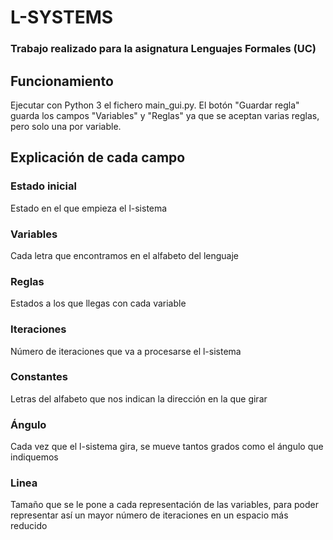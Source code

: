 # L-SYSTEMS
### Trabajo realizado para la asignatura Lenguajes Formales (UC)

## Funcionamiento
Ejecutar con Python 3 el fichero main_gui.py.
El botón "Guardar regla" guarda los campos "Variables" y "Reglas" ya que se aceptan varias reglas, pero solo una por variable.

## Explicación de cada campo
### Estado inicial
Estado en el que empieza el l-sistema

### Variables 
Cada letra que encontramos en el alfabeto del lenguaje

### Reglas 
Estados a los que llegas con cada variable

### Iteraciones
Número de iteraciones que va a procesarse el l-sistema

### Constantes
Letras del alfabeto que nos indican la dirección en la que girar

### Ángulo
Cada vez que el l-sistema gira, se mueve tantos grados como el ángulo que indiquemos

### Linea 
Tamaño que se le pone a cada representación de las variables, para poder representar así un mayor número de iteraciones en un espacio más reducido
